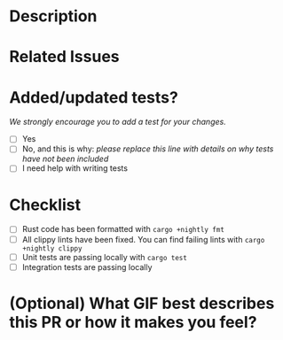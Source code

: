 <!--
    Thank you for your contribution to Aya! 🎉

    For Work In Progress Pull Requests, please use the Draft PR feature.

    Before submitting a Pull Request, please ensure you've done the following:
     - 📖 Read the Forem Contributing Guide: https://github.com/aya-rs/aya/blob/main/CONTRIBUTING.md
     - 📖 Read the Forem Code of Conduct: https://github.com/aya-rs/aya/blob/main/CODE_OF_CONDUCT.md
     - 👷‍♀️ Create small PRs. In most cases this will be possible.
     - ✅ Provide tests for your changes.
     - 📝 Use descriptive commit messages.
     - 📗 Update any related documentation.

-->

# Description
<!--- Describe your changes in detail -->

# Related Issues
<!--
For example:

- Closes: #1234
- Relates To: #1234
-->

# Added/updated tests?

_We strongly encourage you to add a test for your changes._

- [ ] Yes
- [ ] No, and this is why: _please replace this line with details on why tests
      have not been included_
- [ ] I need help with writing tests

# Checklist

- [ ] Rust code has been formatted with `cargo +nightly fmt`
- [ ] All clippy lints have been fixed.
      You can find failing lints with `cargo +nightly clippy`
- [ ] Unit tests are passing locally with `cargo test`
- [ ] Integration tests are passing locally

# (Optional) What GIF best describes this PR or how it makes you feel?

